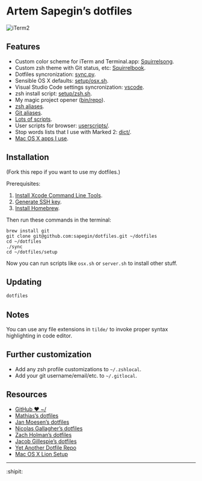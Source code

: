 # Artem Sapegin’s dotfiles

![iTerm2](http://wow.sapegin.me/1r1B0f1M1q2W/squirrelsong.png)


## Features

* Custom color scheme for iTerm and Terminal.app: [Squirrelsong](https://github.com/sapegin/dotfiles/tree/master/color).
* Custom zsh theme with Git status, etc: [Squirrelbook](https://github.com/sapegin/dotfiles/tree/master/zsh/themes/squirrelbook.zsh-theme).
* Dotfiles syncronization: [sync.py](https://github.com/sapegin/dotfiles/blob/master/sync.py).
* Sensible OS X defaults: [setup/osx.sh](https://github.com/sapegin/dotfiles/blob/master/setup/osx.sh).
* Visual Studio Code settings syncronization: [vscode](https://github.com/sapegin/dotfiles/blob/master/vscode/).
* zsh install script: [setup/zsh.sh](https://github.com/sapegin/dotfiles/tree/master/setup/zsh.sh).
* My magic project opener ([bin/repo](https://github.com/sapegin/dotfiles/blob/master/bin/repo)).
* [zsh aliases](https://github.com/sapegin/dotfiles/tree/master/docs/Zsh.md).
* [Git aliases](https://github.com/sapegin/dotfiles/tree/master/docs/Git.md).
* [Lots of scripts](https://github.com/sapegin/dotfiles/tree/master/bin).
* User scripts for browser: [userscripts/](https://github.com/sapegin/dotfiles/tree/master/userscripts).
* Stop words lists that I use with Marked 2: [dict/](https://github.com/sapegin/dotfiles/tree/master/dict).
* [Mac OS X apps I use](https://github.com/sapegin/dotfiles/wiki/OS-X-Apps).


## Installation

(Fork this repo if you want to use my dotfiles.)

Prerequisites:

1. [Install Xcode Command Line Tools](http://railsapps.github.io/xcode-command-line-tools.html).
1. [Generate SSH key](https://help.github.com/articles/generating-ssh-keys/).
1. [Install Homebrew](http://brew.sh/).

Then run these commands in the terminal:

```
brew install git
git clone git@github.com:sapegin/dotfiles.git ~/dotfiles
cd ~/dotfiles
./sync
cd ~/dotfiles/setup
```

Now you can run scripts like `osx.sh` or `server.sh` to install other stuff.


## Updating

```bash
dotfiles
```


## Notes

You can use any file extensions in `tilde/` to invoke proper syntax highlighting in code editor.


## Further customization

* Add any zsh profile customizations to `~/.zshlocal`.
* Add your git username/email/etc. to `~/.gitlocal`.


## Resources

* [GitHub ❤ ~/](http://dotfiles.github.com/)
* [Mathias’s dotfiles](https://github.com/mathiasbynens/dotfiles)
* [Jan Moesen’s dotfiles](https://github.com/janmoesen/tilde)
* [Nicolas Gallagher’s dotfiles](https://github.com/necolas/dotfiles)
* [Zach Holman’s dotfiles](https://github.com/holman/dotfiles)
* [Jacob Gillespie’s dotfiles](https://github.com/jacobwg/dotfiles)
* [Yet Another Dotfile Repo](https://github.com/skwp/dotfiles)
* [Mac OS X Lion Setup](https://github.com/ptb/Mac-OS-X-Lion-Setup)


---

:shipit:
